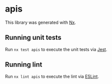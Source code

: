# apis

This library was generated with [Nx](https://nx.dev).

## Running unit tests

Run `nx test apis` to execute the unit tests via [Jest](https://jestjs.io).

## Running lint

Run `nx lint apis` to execute the lint via [ESLint](https://eslint.org/).
